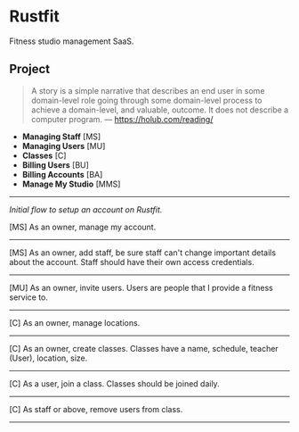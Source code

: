 # Rustfit

Fitness studio management SaaS.

## Project

> A story is a simple narrative that describes an end user in some domain-level role going through some domain-level process to achieve a domain-level, and valuable, outcome. It does not describe a computer program. — https://holub.com/reading/

- **Managing Staff** [MS]
- **Managing Users** [MU]
- **Classes** [C]
- **Billing Users** [BU]
- **Billing Accounts** [BA]
- **Manage My Studio** [MMS]

---

_Initial flow to setup an account on Rustfit._

[MS] As an owner, manage my account.

---

[MS] As an owner, add staff, be sure staff can't change important details about the account. Staff should have their own access credentials.

---

[MU] As an owner, invite users. Users are people that I provide a fitness service to.

---

[C] As an owner, manage locations.

---

[C] As an owner, create classes. Classes have a name, schedule, teacher (User), location, size.

---

[C] As a user, join a class. Classes should be joined daily.

---

[C] As staff or above, remove users from class.

---
